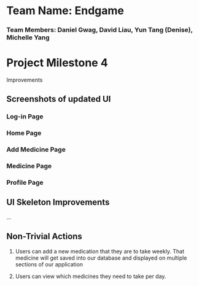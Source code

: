 # Team Name: Endgame
### Team Members: Daniel Gwag, David Liau, Yun Tang (Denise), Michelle Yang

# Project Milestone 4

Improvements

## Screenshots of updated UI

### Log-in Page

### Home Page

### Add Medicine Page

### Medicine Page

### Profile Page

## UI Skeleton Improvements
...

## Non-Trivial Actions
1. Users can add a new medication that they are to take weekly. That medicine will get saved into our database and displayed on multiple sections of our application

2. Users can view which medicines they need to take per day. 
